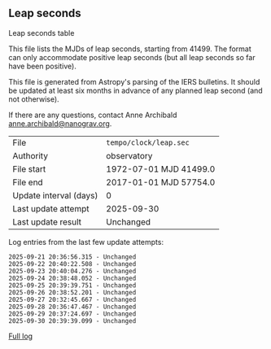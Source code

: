 
## Leap seconds

Leap seconds table

This file lists the MJDs of leap seconds, starting from 41499.
The format can only accommodate positive leap seconds (but all
leap seconds so far have been positive).

This file is generated from Astropy's parsing of the IERS
bulletins. It should be updated at least six months in advance
of any planned leap second (and not otherwise).

If there are any questions, contact Anne Archibald
<anne.archibald@nanograv.org>.

|     |     |
|:--- |:--- |
| File | `tempo/clock/leap.sec` |
| Authority | observatory |
| File start | 1972-07-01 MJD 41499.0 |
| File end | 2017-01-01 MJD 57754.0 |
| Update interval (days) | 0 |
| Last update attempt | 2025-09-30 |
| Last update result | Unchanged |

Log entries from the last few update attempts:
```
2025-09-21 20:36:56.315 - Unchanged
2025-09-22 20:40:22.508 - Unchanged
2025-09-23 20:40:04.276 - Unchanged
2025-09-24 20:38:48.052 - Unchanged
2025-09-25 20:39:39.751 - Unchanged
2025-09-26 20:38:52.201 - Unchanged
2025-09-27 20:32:45.667 - Unchanged
2025-09-28 20:36:47.467 - Unchanged
2025-09-29 20:37:24.697 - Unchanged
2025-09-30 20:39:39.099 - Unchanged
```
[Full log](https://raw.githubusercontent.com/ipta/pulsar-clock-corrections/main/log/tempo/clock/leap.sec.log)
